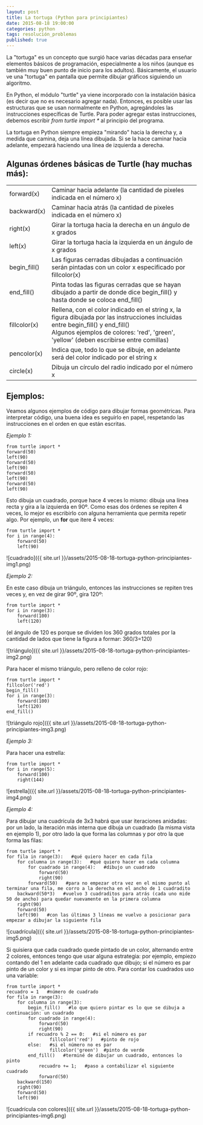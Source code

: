 ```yaml
---
layout: post
title: La tortuga (Python para principiantes)
date: 2015-08-18 19:00:00
categories: python
tags: resolución_problemas
published: true
---
```


La "tortuga" es un concepto que surgió hace varias décadas para enseñar elementos básicos de programación, especialmente a los niños (aunque es también muy buen punto de inicio para los adultos). Básicamente, el usuario ve una "tortuga" en pantalla que permite dibujar gráficos siguiendo un algoritmo.

En Python, el módulo "turtle" ya viene incorporado con la instalación básica (es decir que no es necesario agregar nada). Entonces, es posible usar las estructuras que se usan normalmente en Python, agregándoles las instrucciones específicas de Turtle. Para poder agregar estas instrucciones, debemos escribir _from turtle import *_ al principio del programa.

La tortuga en Python siempre empieza "mirando" hacia la derecha y, a medida que camina, deja una línea dibujada. Si se la hace caminar hacia adelante, empezará haciendo una línea de izquierda a derecha.

## Algunas órdenes básicas de Turtle (hay muchas más):

<table>
  <tr>
    <td>
      forward(x)
    </td>
    <td>
      Caminar hacia adelante (la cantidad de pixeles indicada en el número x)
    </td>
  </tr>
  <tr>
    <td>
      backward(x)
    </td>
    <td>
      Caminar hacia atrás (la cantidad de pixeles indicada en el número x)
    </td>
  </tr>
  <tr>
    <td>
      right(x)
    </td>
    <td>
      Girar la tortuga hacia la derecha en un ángulo de x grados
    </td>
  </tr>
  <tr>
    <td>
      left(x)
    </td>
    <td>
      Girar la tortuga hacia la izquierda en un ángulo de x grados
    </td>
  </tr>
  <tr>
    <td>
      begin_fill()
    </td>
    <td>
      Las figuras cerradas dibujadas a continuación serán pintadas con un color x especificado por fillcolor(x)
    </td>
  </tr>
  <tr>
    <td>
      end_fill()
    </td>
    <td>
      Pinta todas las figuras cerradas que se hayan dibujado a partir de donde dice begin_fill() y hasta donde se coloca end_fill()
    </td>
  </tr>
  <tr>
    <td>
      fillcolor(x)
    </td>
    <td>
      Rellena, con el color indicado en el string x, la figura dibujada por las instrucciones incluidas entre begin_fill() y end_fill()<br /> Algunos ejemplos de colores: 'red', 'green', 'yellow' (deben escribirse entre comillas)
    </td>
  </tr>
  <tr>
    <td>
      pencolor(x)
    </td>
    <td>
      Indica que, todo lo que se dibuje, en adelante será del color indicado por el string x
    </td>
  </tr>
  <tr>
    <td>
      circle(x)
    </td>
    <td>
      Dibuja un círculo del radio indicado por el número x
    </td>
  </tr>
</table>

## Ejemplos:

Veamos algunos ejemplos de código para dibujar formas geométricas. Para interpretar código, una buena idea es seguirlo en papel, respetando las instrucciones en el orden en que están escritas.

_Ejemplo 1:_

<pre><code>from turtle import *
forward(50)
left(90)
forward(50)
left(90)
forward(50)
left(90)
forward(50)
left(90)</code></pre>

Esto dibuja un cuadrado, porque hace 4 veces lo mismo: dibuja una línea recta y gira a la izquierda en 90º. Como esas dos órdenes se repiten 4 veces, lo mejor es escribirlo con alguna herramienta que permita repetir algo. Por ejemplo, un **for** que itere 4 veces:

<pre><code>from turtle import *
for i in range(4):
    forward(50)
    left(90)</code></pre>

![cuadrado]({{ site.url }}/assets/2015-08-18-tortuga-python-principiantes-img1.png)

_Ejemplo 2:_

En este caso dibuja un triángulo, entonces las instrucciones se repiten tres veces y, en vez de girar 90º, gira 120º:

<pre><code>from turtle import *
for i in range(3):
    forward(100)
    left(120)</code></pre>

(el ángulo de 120 es porque se dividen los 360 grados totales por la cantidad de lados que tiene la figura a formar: 360/3=120)

![triángulo]({{ site.url }}/assets/2015-08-18-tortuga-python-principiantes-img2.png)

Para hacer el mismo triángulo, pero relleno de color rojo:

<pre><code>from turtle import *
fillcolor('red')
begin_fill()
for i in range(3):
    forward(100)
    left(120)
end_fill()</code></pre>

![triángulo rojo]({{ site.url }}/assets/2015-08-18-tortuga-python-principiantes-img3.png)

_Ejemplo 3:_

Para hacer una estrella:

<pre><code>from turtle import *
for i in range(5):
    forward(100)
    right(144)</code></pre>

![estrella]({{ site.url }}/assets/2015-08-18-tortuga-python-principiantes-img4.png)

_Ejemplo 4:_

Para dibujar una cuadrícula de 3x3 habrá que usar iteraciones anidadas: por un lado, la iteración más interna que dibuja un cuadrado (la misma vista en ejemplo 1), por otro lado la que forma las columnas y por otro la que forma las filas:

<pre><code>from turtle import *
for fila in range(3):   #qué quiero hacer en cada fila
    for columna in range(3):   #qué quiero hacer en cada columna
        for cuadrado in range(4):   #dibujo un cuadrado
            forward(50)  
            right(90)
        forward(50)   #para no empezar otra vez en el mismo punto al terminar una fila, me corro a la derecha en el ancho de 1 cuadradito
    backward(50*3)   #vuelvo 3 cuadraditos para atrás (cada uno mide 50 de ancho) para quedar nuevamente en la primera columna
    right(90)
    forward(50)
    left(90)   #con las últimas 3 líneas me vuelvo a posicionar para empezar a dibujar la siguiente fila</code></pre>

![cuadrícula]({{ site.url }}/assets/2015-08-18-tortuga-python-principiantes-img5.png)

Si quisiera que cada cuadrado quede pintado de un color, alternando entre 2 colores, entonces tengo que usar alguna estrategia: por ejemplo, empiezo contando del 1 en adelante cada cuadrado que dibujo; si el número es par pinto de un color y si es impar pinto de otro. Para contar los cuadrados uso una variable:

<pre><code>from turtle import *
recuadro = 1   #número de cuadrado
for fila in range(3):
    for columna in range(3):
        begin_fill()   #lo que quiero pintar es lo que se dibuja a continuación: un cuadrado
        for cuadrado in range(4):
            forward(50)
            right(90)
        if recuadro % 2 == 0:   #si el número es par
                fillcolor('red')   #pinto de rojo
        else:   #si el número no es par
                fillcolor('green')  #pinto de verde
        end_fill()   #terminé de dibujar un cuadrado, entonces lo pinto
            recuadro += 1;   #paso a contabilizar el siguiente cuadrado
            forward(50)
    backward(150)
    right(90)
    forward(50)
    left(90)</code></pre>

![cuadrícula con colores]({{ site.url }}/assets/2015-08-18-tortuga-python-principiantes-img6.png)
